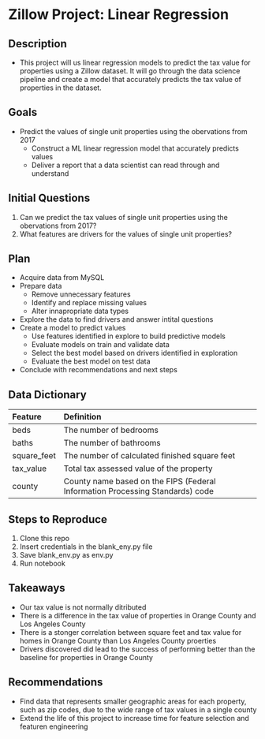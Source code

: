 # Zillow Project: Linear Regression

## Description
- This project will us linear regression models to predict the tax value for properties using a Zillow dataset. It will go through the data science pipeline and create a model that accurately predicts the tax value of properties in the dataset.

## Goals
- Predict the values of single unit properties using the obervations from 2017
  - Construct a ML linear regression model that accurately predicts values
  - Deliver a report that a data scientist can read through and understand 

## Initial Questions
1. Can we predict the tax values of single unit properties using the obervations from 2017?
2. What features are drivers for the values of single unit properties?

## Plan
- Acquire data from MySQL
- Prepare data
  - Remove unnecessary features
  - Identify and replace missing values
  - Alter innapropriate data types
- Explore the data to find drivers and answer intital questions
- Create a model to predict values
  - Use features identified in explore to build predictive models
  - Evaluate models on train and validate data
  - Select the best model based on drivers identified in exploration
  - Evaluate the best model on test data
- Conclude with recommendations and next steps

## Data Dictionary
| Feature | Definition | 
|:--------|:-----------|
| beds | The number of bedrooms |
| baths | The number of bathrooms |
| square_feet | The number of calculated finished square feet |
| tax_value | Total tax assessed value of the property |
| county | County name based on the FIPS (Federal Information Processing Standards) code |


## Steps to Reproduce
1. Clone this repo
2. Insert credentials in the blank_eny.py file
3. Save blank_env.py as env.py
4. Run notebook

## Takeaways
- Our tax value is not normally ditributed
- There is a difference in the tax value of properties in Orange County and Los Angeles County
- There is a stonger correlation between square feet and tax value for homes in Orange County than Los Angeles County proerties
- Drivers discovered did lead to the success of performing better than the baseline for properties in Orange County

## Recommendations
- Find data that represents smaller geographic areas for each property, such as zip codes, due to the wide range of tax values in a single county
- Extend the life of this project to increase time for feature selection and featuren engineering
